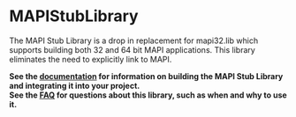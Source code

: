 # MAPIStubLibrary
The MAPI Stub Library is a drop in replacement for mapi32.lib which supports building both 32 and 64 bit MAPI applications. This library eliminates the need to explicitly link to MAPI.

**See the [documentation](https://learn.microsoft.com/en-us/office/client-developer/outlook/mapi/how-to-link-to-mapi-functions) for information on building the MAPI Stub Library and integrating it into your project.**\
**See the [FAQ](https://mapistublibrary.codeplex.com/wikipage?title=FAQ) for questions about this library, such as when and why to use it.**
